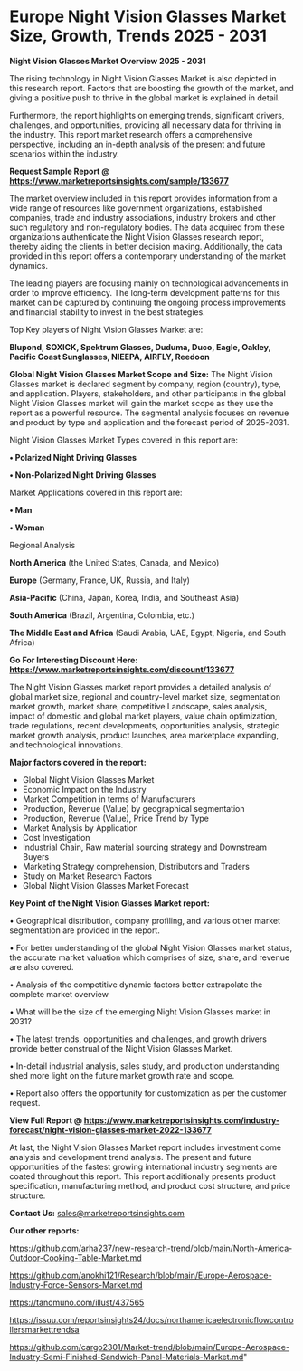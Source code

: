  # Europe Night Vision Glasses Market Size, Growth, Trends 2025 - 2031

<Strong> Night Vision Glasses Market Overview 2025 - 2031</strong>

The rising technology in Night Vision Glasses Market is also depicted in this research report. Factors that are boosting the growth of the market, and giving a positive push to thrive in the global market is explained in detail.

Furthermore, the report highlights on emerging trends, significant drivers, challenges, and opportunities, providing all necessary data for thriving in the industry. This report market research offers a comprehensive perspective, including an in-depth analysis of the present and future scenarios within the industry.

<strong>Request Sample Report @ <a href=https://www.marketreportsinsights.com/sample/133677>https://www.marketreportsinsights.com/sample/133677</a></strong>

The market overview included in this report provides information from a wide range of resources like government organizations, established companies, trade and industry associations, industry brokers and other such regulatory and non-regulatory bodies. The data acquired from these organizations authenticate the Night Vision Glasses research report, thereby aiding the clients in better decision making. Additionally, the data provided in this report offers a contemporary understanding of the market dynamics.

The leading players are focusing mainly on technological advancements in order to improve efficiency. The long-term development patterns for this market can be captured by continuing the ongoing process improvements and financial stability to invest in the best strategies.

Top Key players of Night Vision Glasses Market are:

<strong>Blupond, SOXICK, Spektrum Glasses, Duduma, Duco, Eagle, Oakley, Pacific Coast Sunglasses, NIEEPA, AIRFLY, Reedoon</strong>

<strong><b>Global Night Vision Glasses Market Scope and Size:</b></strong>
The Night Vision Glasses market is declared segment by company, region (country), type, and application. Players, stakeholders, and other participants in the global Night Vision Glasses market will gain the market scope as they use the report as a powerful resource. The segmental analysis focuses on revenue and product by type and application and the forecast period of 2025-2031.

Night Vision Glasses Market Types covered in this report are:

<strong>• Polarized Night Driving Glasses

• Non-Polarized Night Driving Glasses</strong>

Market Applications covered in this report are:

<strong>• Man

• Woman</strong> 

Regional Analysis

<strong>North America</strong> (the United States, Canada, and Mexico)

<strong>Europe</strong> (Germany, France, UK, Russia, and Italy)

<strong>Asia-Pacific</strong> (China, Japan, Korea, India, and Southeast Asia)

<strong>South America</strong> (Brazil, Argentina, Colombia, etc.)

<strong>The Middle East and Africa</strong> (Saudi Arabia, UAE, Egypt, Nigeria, and South Africa)

<strong>Go For Interesting Discount Here: <a href=https://www.marketreportsinsights.com/discount/133677>https://www.marketreportsinsights.com/discount/133677</a></strong>

The Night Vision Glasses market report provides a detailed analysis of global market size, regional and country-level market size, segmentation market growth, market share, competitive Landscape, sales analysis, impact of domestic and global market players, value chain optimization, trade regulations, recent developments, opportunities analysis, strategic market growth analysis, product launches, area marketplace expanding, and technological innovations.

<strong><b>Major factors covered in the report:</b></strong>
<ul>
  <li>Global Night Vision Glasses Market </li>
  <li>Economic Impact on the Industry</li>
  <li>Market Competition in terms of Manufacturers</li>
  <li>Production, Revenue (Value) by geographical segmentation</li>
  <li>Production, Revenue (Value), Price Trend by Type</li>
  <li>Market Analysis by Application</li>
  <li>Cost Investigation</li>
  <li>Industrial Chain, Raw material sourcing strategy and Downstream Buyers</li>
  <li>Marketing Strategy comprehension, Distributors and Traders</li>
  <li>Study on Market Research Factors</li>
  <li>Global Night Vision Glasses Market Forecast</li>
</ul>

<strong><b>Key Point of the Night Vision Glasses Market report:</b></strong>

• Geographical distribution, company profiling, and various other market segmentation are provided in the report.

• For better understanding of the global Night Vision Glasses market status, the accurate market valuation which comprises of size, share, and revenue are also covered.

• Analysis of the competitive dynamic factors better extrapolate the complete market overview

• What will be the size of the emerging Night Vision Glasses market in 2031?

• The latest trends, opportunities and challenges, and growth drivers provide better construal of the Night Vision Glasses Market.

• In-detail industrial analysis, sales study, and production understanding shed more light on the future market growth rate and scope.

• Report also offers the opportunity for customization as per the customer request.

<strong><b>View Full Report @ <a href=https://www.marketreportsinsights.com/industry-forecast/night-vision-glasses-market-2022-133677>https://www.marketreportsinsights.com/industry-forecast/night-vision-glasses-market-2022-133677</a></b></strong>


At last, the Night Vision Glasses Market report includes investment come analysis and development trend analysis. The present and future opportunities of the fastest growing international industry segments are coated throughout this report. This report additionally presents product specification, manufacturing method, and product cost structure, and price structure.

<strong>Contact Us:</strong>
sales@marketreportsinsights.com

<strong>Our other reports:</strong>

<a href=https://github.com/arha237/new-research-trend/blob/main/North-America-Outdoor-Cooking-Table-Market.md>https://github.com/arha237/new-research-trend/blob/main/North-America-Outdoor-Cooking-Table-Market.md</a>

<a href=https://github.com/anokhi121/Research/blob/main/Europe-Aerospace-Industry-Force-Sensors-Market.md>https://github.com/anokhi121/Research/blob/main/Europe-Aerospace-Industry-Force-Sensors-Market.md</a>

<a href=https://tanomuno.com/illust/437565>https://tanomuno.com/illust/437565</a>

<a href=https://issuu.com/reportsinsights24/docs/northamericaelectronicflowcontrollersmarkettrendsa>https://issuu.com/reportsinsights24/docs/northamericaelectronicflowcontrollersmarkettrendsa</a>

<a href=https://github.com/cargo2301/Market-trend/blob/main/Europe-Aerospace-Industry-Semi-Finished-Sandwich-Panel-Materials-Market.md>https://github.com/cargo2301/Market-trend/blob/main/Europe-Aerospace-Industry-Semi-Finished-Sandwich-Panel-Materials-Market.md</a>"
